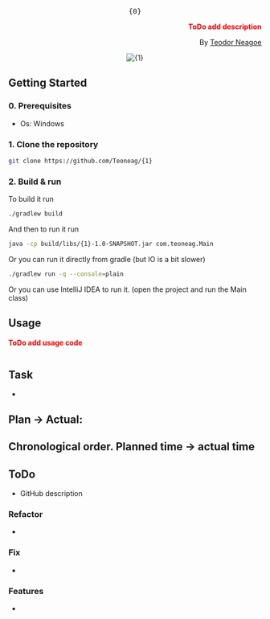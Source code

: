 <div align="center">
<pre>
{0}
</pre>
<div align="right">

**<font color="red">ToDo add description</font>**

By [Teodor Neagoe](https://github.com/Teoneag)

</div>
<img src="gifs/{1} Preview.gif" alt="{1}"/>
</div>

## Getting Started

### 0. Prerequisites

- Os: Windows

### 1. Clone the repository

```bash
git clone https://github.com/Teoneag/{1}
```

### 2. Build & run

To build it run
```bash
./gradlew build
```

And then to run it run
```bash
java -cp build/libs/{1}-1.0-SNAPSHOT.jar com.teoneag.Main
```

Or you can run it directly from gradle (but IO is a bit slower)

```bash
./gradlew run -q --console=plain
```

Or you can use IntelliJ IDEA to run it. (open the project and run the Main class)

## Usage

**<font color="red">ToDo add usage code</font>**
```java

```

## Task

- 

## Plan -> Actual: 

Chronological order. Planned time -> actual time
- 

## ToDo

- GitHub description

### Refactor

- 

### Fix

- 

### Features

- 
